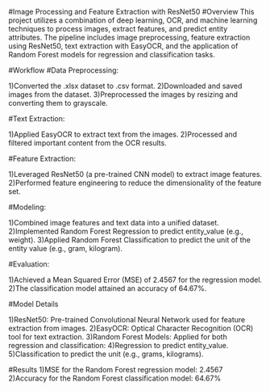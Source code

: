 #Image Processing and Feature Extraction with ResNet50
#Overview
This project utilizes a combination of deep learning, OCR, and machine learning techniques to process images, extract features, and predict entity attributes. The pipeline includes image preprocessing, feature extraction using ResNet50, text extraction with EasyOCR, and the application of Random Forest models for regression and classification tasks.

#Workflow
#Data Preprocessing:

1)Converted the .xlsx dataset to .csv format.
2)Downloaded and saved images from the dataset.
3)Preprocessed the images by resizing and converting them to grayscale.

#Text Extraction:

1)Applied EasyOCR to extract text from the images.
2)Processed and filtered important content from the OCR results.

#Feature Extraction:

1)Leveraged ResNet50 (a pre-trained CNN model) to extract image features.
2)Performed feature engineering to reduce the dimensionality of the feature set.

#Modeling:

1)Combined image features and text data into a unified dataset.
2)Implemented Random Forest Regression to predict entity_value (e.g., weight).
3)Applied Random Forest Classification to predict the unit of the entity value (e.g., gram, kilogram).

#Evaluation:

1)Achieved a Mean Squared Error (MSE) of 2.4567 for the regression model.
2)The classification model attained an accuracy of 64.67%.

#Model Details

1)ResNet50: Pre-trained Convolutional Neural Network used for feature extraction from images.
2)EasyOCR: Optical Character Recognition (OCR) tool for text extraction.
3)Random Forest Models: Applied for both regression and classification:
4)Regression to predict entity_value.
5)Classification to predict the unit (e.g., grams, kilograms).

#Results
1)MSE for the Random Forest regression model: 2.4567
2)Accuracy for the Random Forest classification model: 64.67%
